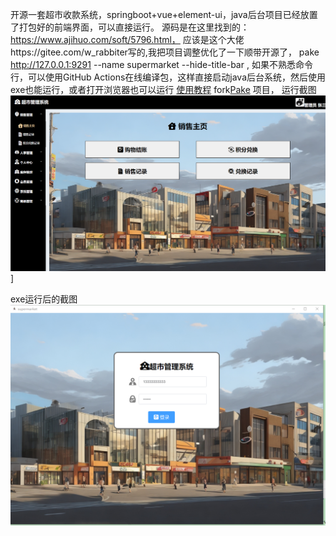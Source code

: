 开源一套超市收款系统，springboot+vue+element-ui，java后台项目已经放置了打包好的前端界面，可以直接运行。
源码是在这里找到的：https://www.ajihuo.com/soft/5796.html，
应该是这个大佬https://gitee.com/w_rabbiter写的,我把项目调整优化了一下顺带开源了，
pake http://127.0.0.1:9291  --name supermarket --hide-title-bar ,
如果不熟悉命令行，可以使用GitHub Actions在线编译包，这样直接启动java后台系统，然后使用exe也能运行，或者打开浏览器也可以运行
[使用教程](https://github.com/tw93/Pake/wiki/Online-Compilation-(used-by-ordinary-users))
fork[Pake](https://github.com/tw93/Pake) 项目，
运行截图![](/image/1729251012042.jpg)]

exe运行后的截图![](/image/img.png)

